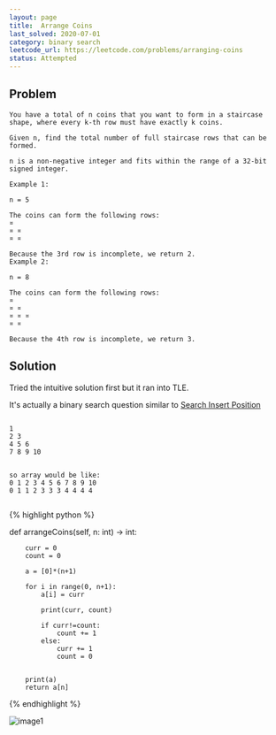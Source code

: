 ```yaml
---
layout: page
title:  Arrange Coins
last_solved: 2020-07-01
category: binary search
leetcode_url: https://leetcode.com/problems/arranging-coins
status: Attempted
---
```


Problem
-------

```
You have a total of n coins that you want to form in a staircase shape, where every k-th row must have exactly k coins.

Given n, find the total number of full staircase rows that can be formed.

n is a non-negative integer and fits within the range of a 32-bit signed integer.

Example 1:

n = 5

The coins can form the following rows:
¤
¤ ¤
¤ ¤

Because the 3rd row is incomplete, we return 2.
Example 2:

n = 8

The coins can form the following rows:
¤
¤ ¤
¤ ¤ ¤
¤ ¤

Because the 4th row is incomplete, we return 3.

```

Solution
----------

Tried the intuitive solution first but it ran into TLE.

It's actually a binary search question similar to [Search Insert Position](/problems/searchInsertPosition)


```

1
2 3
4 5 6
7 8 9 10


so array would be like:
0 1 2 3 4 5 6 7 8 9 10
0 1 1 2 3 3 3 4 4 4 4 


```

{% highlight python %}

def arrangeCoins(self, n: int) -> int:
        
        curr = 0
        count = 0
        
        a = [0]*(n+1)
        
        for i in range(0, n+1):
            a[i] = curr
        
            print(curr, count)
        
            if curr!=count:
                count += 1
            else:
                curr += 1
                count = 0
        
        
        print(a)
        return a[n]

{% endhighlight %}


![image1](https://5wk0dw.dm.files.1drv.com/y4mDOQ_Aow8T07qO5MeTglwEhC1FGZodPmP_3PEBa6wm4eaDUIDb7DosTOGVGDBxSiVFrVe7xxBuUfn804lAkQthVjHQODZoYhqM3Ahrf5d_h_ZU_ffSnDmqTAIBlKK-TVlq-VY-nDkOd1TZpRWjlqbsnbw9fxoQSiltW1MbXy4eTW9JIkzOmxIoglcZNJzns2ldLzMY0cLK3SDwxoxu85Upw?width=1401&height=1049&cropmode=none)

